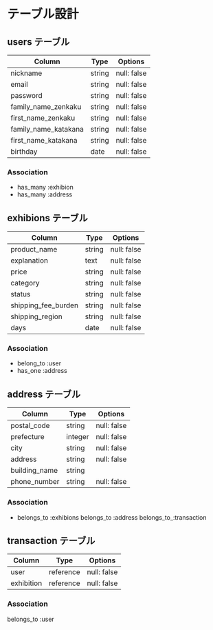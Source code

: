 # テーブル設計

## users テーブル

| Column              | Type   | Options     |
| --------            | ------ | ----------- |
| nickname            | string | null: false |
| email               | string | null: false |
| password            | string | null: false |
| family_name_zenkaku | string | null: false |
| first_name_zenkaku  | string | null: false |
| family_name_katakana| string | null: false |
| first_name_katakana | string | null: false |
| birthday            | date   | null: false |

### Association

- has_many :exhibion
- has_many :address

## exhibions テーブル

| Column             | Type   | Options     |
| ------             | ------ | ----------- |
| product_name       | string | null: false |
| explanation        | text   | null: false |
| price              | string | null: false |
| category           | string | null: false |
| status             | string | null: false |
| shipping_fee_burden| string | null: false |
| shipping_region    | string | null: false |
| days               | date   | null: false |

### Association

- belong_to :user
- has_one   :address

## address テーブル

| Column          | Type       | Options    |
| ------          | ---------- | -----------|
| postal_code     | string     | null: false|
| prefecture      | integer    | null: false|
| city            | string     | null: false|
| address         | string     | null: false|
| building_name   | string     |            |
| phone_number    | string     | null: false|

### Association

- belongs_to :exhibions
  belongs_to :address
  belongs_to_:transaction


## transaction テーブル
| Column          | Type       | Options    |
| ------          | ---------- | -----------|
| user            | reference  | null: false|
| exhibition      | reference  | null: false|

### Association

  belongs_to :user